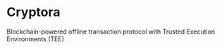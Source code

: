 # Cryptora
Blockchain-powered offline transaction protocol with Trusted Execution Environments (TEE)
